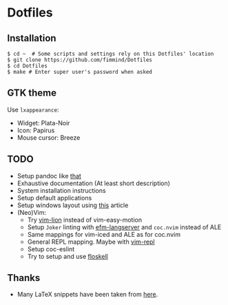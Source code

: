# Dotfiles

## Installation
```shell
$ cd ~  # Some scripts and settings rely on this Dotfiles' location
$ git clone https://github.com/fimmind/Dotfiles
$ cd Dotfiles
$ make # Enter super user's password when asked
```

## GTK theme
Use `lxappearance`:
* Widget: Plata-Noir
* Icon: Papirus
* Mouse cursor: Breeze

## TODO
* Setup pandoc like [that](https://learnbyexample.github.io/tutorial/ebook-generation/customizing-pandoc/)
* Exhaustive documentation (At least short description)
* System installation instructions
* Setup default applications
* Setup windows layout using [this](https://i3wm.org/docs/layout-saving.html) article
* (Neo)Vim:
  * Try [vim-lion](https://github.com/tommcdo/vim-lion) instead of
    vim-easy-motion
  * Setup `Joker` linting with
    [efm-langserver](https://github.com/mattn/efm-langserver) and `coc.nvim`
    instead of ALE
  * Same mappings for vim-iced and ALE as for coc.nvim
  * General REPL mapping. Maybe with [vim-repl](https://github.com/sillybun/vim-repl)
  * Setup coc-eslint
  * Try to setup and use [floskell](https://github.com/ennocramer/floskell)

## Thanks
* Many LaTeX snippets have been taken from [here](https://github.com/gillescastel/latex-snippets).
